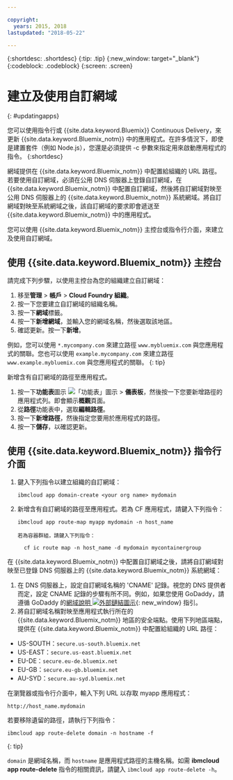 ```yaml
---

copyright:
  years: 2015, 2018
lastupdated: "2018-05-22"

---
```


{:shortdesc: .shortdesc}
{:tip: .tip}
{:new_window: target="_blank"}
{:codeblock: .codeblock}
{:screen: .screen}

# 建立及使用自訂網域
{: #updatingapps}

您可以使用指令行或 {{site.data.keyword.Bluemix}} Continuous Delivery，來更新 {{site.data.keyword.Bluemix_notm}} 中的應用程式。在許多情況下，即使是建置套件（例如 Node.js），您還是必須提供 -c 參數來指定用來啟動應用程式的指令。
{:shortdesc}

網域提供在 {{site.data.keyword.Bluemix_notm}} 中配置給組織的 URL 路徑。若要使用自訂網域，必須在公用 DNS 伺服器上登錄自訂網域，在 {{site.data.keyword.Bluemix_notm}} 中配置自訂網域，然後將自訂網域對映至公用 DNS 伺服器上的 {{site.data.keyword.Bluemix_notm}} 系統網域。將自訂網域對映至系統網域之後，該自訂網域的要求即會遞送至 {{site.data.keyword.Bluemix_notm}} 中的應用程式。

您可以使用 {{site.data.keyword.Bluemix_notm}} 主控台或指令行介面，來建立及使用自訂網域。

## 使用 {{site.data.keyword.Bluemix_notm}} 主控台

請完成下列步驟，以使用主控台為您的組織建立自訂網域：

1. 移至**管理** > **帳戶** > **Cloud Foundry 組織**。
2. 按一下您要建立自訂網域的組織名稱。
3. 按一下**網域**標籤。
4. 按一下**新增網域**，並輸入您的網域名稱，然後選取該地區。
5. 確認更新。按一下**新增**。 

例如，您可以使用 `*.mycompany.com` 來建立路徑 `www.mybluemix.com` 與您應用程式的關聯。您也可以使用 `example.mycompany.com` 來建立路徑 `www.example.mybluemix.com` 與您應用程式的關聯。
{: tip}

新增含有自訂網域的路徑至應用程式。

1. 按一下**功能表**圖示 ![「功能表」圖示](../icons/icon_hamburger.svg) > **儀表板**，然後按一下您要新增路徑的應用程式列。即會顯示**概觀**頁面。
2. 從**路徑**功能表中，選取**編輯路徑**。
3. 按一下**新增路徑**，然後指定您要用於應用程式的路徑。
4. 按一下**儲存**，以確認更新。

## 使用 {{site.data.keyword.Bluemix_notm}} 指令行介面

1. 鍵入下列指令以建立組織的自訂網域：

   ```
   ibmcloud app domain-create <your org name> mydomain
   ```

2. 新增含有自訂網域的路徑至應用程式。若為 CF 應用程式，請鍵入下列指令：

   ```
   ibmcloud app route-map myapp mydomain -n host_name

   ```

       若為容器群組，請鍵入下列指令：
     

   ```
     cf ic route map -n host_name -d mydomain mycontainergroup
     ```

在 {{site.data.keyword.Bluemix_notm}} 中配置自訂網域之後，請將自訂網域對映至已登錄 DNS 伺服器上的 {{site.data.keyword.Bluemix_notm}} 系統網域：

1. 在 DNS 伺服器上，設定自訂網域名稱的 'CNAME' 記錄。視您的 DNS 提供者而定，設定 CNAME 記錄的步驟有所不同。例如，如果您使用 GoDaddy，請遵循 GoDaddy 的[網域說明 ![外部鏈結圖示](../icons/launch-glyph.svg "外部鏈結圖示")](https://www.godaddy.com/help/add-a-cname-record-19236){: new_window} 指引。
2. 將自訂網域名稱對映至應用程式執行所在的 {{site.data.keyword.Bluemix_notm}} 地區的安全端點。使用下列地區端點，提供在 {{site.data.keyword.Bluemix_notm}} 中配置給組織的 URL 路徑：

  * US-SOUTH：`secure.us-south.bluemix.net`
  * US-EAST：`secure.us-east.bluemix.net`
  * EU-DE：`secure.eu-de.bluemix.net`
  * EU-GB：`secure.eu-gb.bluemix.net`
  * AU-SYD：`secure.au-syd.bluemix.net`

在瀏覽器或指令行介面中，輸入下列 URL 以存取 myapp 應用程式：

```
http://host_name.mydomain
```

若要移除遺留的路徑，請執行下列指令：

```
ibmcloud app route-delete domain -n hostname -f

```
{: tip}

`domain` 是網域名稱，而 `hostname` 是應用程式路徑的主機名稱。如需 **ibmcloud app route-delete** 指令的相關資訊，請鍵入 `ibmcloud app route-delete -h`。

